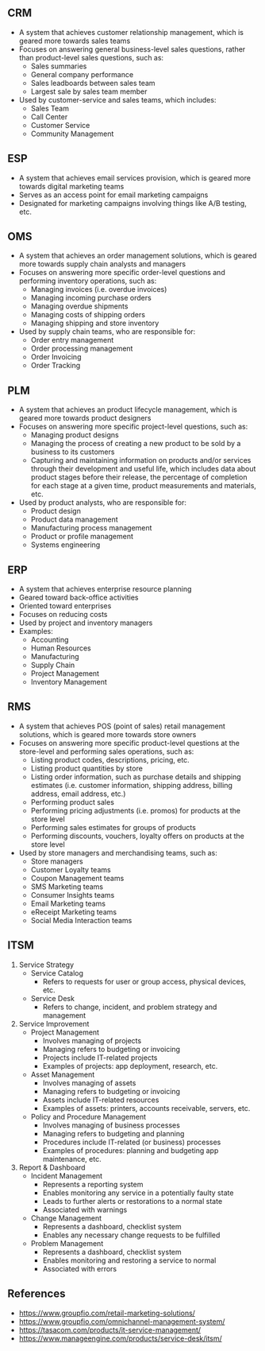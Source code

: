## CRM
- A system that achieves customer relationship management, which is geared more towards sales teams
- Focuses on answering general business-level sales questions, rather than product-level sales questions, such as:
	- Sales summaries
	- General company performance
	- Sales leadboards between sales team
	- Largest sale by sales team member
- Used by customer-service and sales teams, which includes:
	- Sales Team
	- Call Center
	- Customer Service
	- Community Management

## ESP
- A system that achieves email services provision, which is geared more towards digital marketing teams
- Serves as an access point for email marketing campaigns
- Designated for marketing campaigns involving things like A/B testing, etc.

## OMS
- A system that achieves an order management solutions, which is geared more towards supply chain analysts and managers
- Focuses on answering more specific order-level questions and performing inventory operations, such as:
	- Managing invoices (i.e. overdue invoices)
	- Managing incoming purchase orders
	- Managing overdue shipments
	- Managing costs of shipping orders
	- Managing shipping and store inventory
- Used by supply chain teams, who are responsible for:
    - Order entry management
    - Order processing management
    - Order Invoicing
    - Order Tracking

## PLM
- A system that achieves an product lifecycle management, which is geared more towards product designers
- Focuses on answering more specific project-level questions, such as:
	- Managing product designs
	- Managing the process of creating a new product to be sold by a business to its customers
	- Capturing and maintaining information on products and/or services through their development and useful life, which includes data about product stages before their release, the percentage of completion for each stage at a given time, product measurements and materials, etc.
- Used by product analysts, who are responsible for:
	- Product design
	- Product data management
	- Manufacturing process management
	- Product or profile management
	- Systems engineering

## ERP
- A system that achieves enterprise resource planning
- Geared toward back-office activities
- Oriented toward enterprises
- Focuses on reducing costs
- Used by project and inventory managers
- Examples:
    - Accounting
    - Human Resources
    - Manufacturing
    - Supply Chain
    - Project Management
    - Inventory Management

## RMS
- A system that achieves POS (point of sales) retail management solutions, which is geared more towards store owners
- Focuses on answering more specific product-level questions at the store-level and performing sales operations, such as:
	- Listing product codes, descriptions, pricing, etc.
	- Listing product quantities by store
	- Listing order information, such as purchase details and shipping estimates (i.e. customer information, shipping address, billing address, email address, etc.)
	- Performing product sales
	- Performing pricing adjustments (i.e. promos) for products at the store level
	- Performing sales estimates for groups of products
	- Performing discounts, vouchers, loyalty offers on products at the store level
- Used by store managers and merchandising teams, such as:
	- Store managers
	- Customer Loyalty teams
	- Coupon Management teams
	- SMS Marketing teams
	- Consumer Insights teams
	- Email Marketing teams
	- eReceipt Marketing teams
	- Social Media Interaction teams

## ITSM
1. Service Strategy
	- Service Catalog
		- Refers to requests for user or group access, physical devices, etc.
	- Service Desk
		- Refers to change, incident, and problem strategy and management
2. Service Improvement
	- Project Management
		- Involves managing of projects
		- Managing refers to budgeting or invoicing
		- Projects include IT-related projects
		- Examples of projects: app deployment, research, etc.
	- Asset Management
		- Involves managing of assets
		- Managing refers to budgeting or invoicing
		- Assets include IT-related resources
		- Examples of assets: printers, accounts receivable, servers, etc.
	- Policy and Procedure Management
		- Involves managing of business processes
		- Managing refers to budgeting and planning
		- Procedures include IT-related (or business) processes
		- Examples of procedures: planning and budgeting app maintenance, etc.
3. Report & Dashboard
	- Incident Management
		- Represents a reporting system
		- Enables monitoring any service in a potentially faulty state
		- Leads to further alerts or restorations to a normal state
		- Associated with warnings
	- Change Management
		- Represents a dashboard, checklist system
		- Enables any necessary change requests to be fulfilled
	- Problem Management
		- Represents a dashboard, checklist system
		- Enables monitoring and restoring a service to normal
		- Associated with errors

## References
- https://www.groupfio.com/retail-marketing-solutions/
- https://www.groupfio.com/omnichannel-management-system/
- https://tasacom.com/products/it-service-management/
- https://www.manageengine.com/products/service-desk/itsm/
